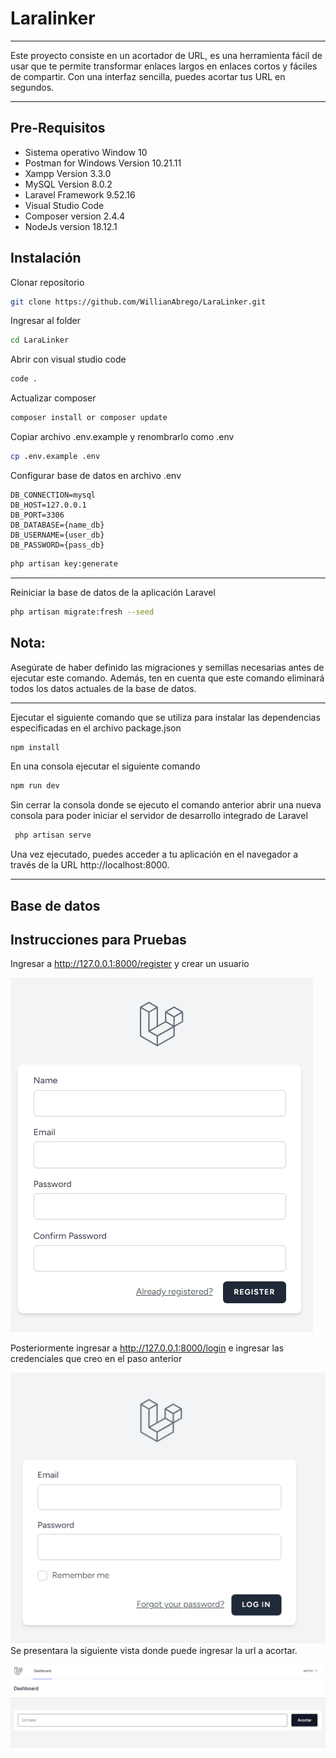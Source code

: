 # Laralinker
***
Este proyecto consiste en un acortador de URL, es una herramienta fácil de usar que te permite transformar enlaces largos en enlaces cortos y fáciles de compartir. Con una interfaz sencilla, puedes acortar tus URL en segundos.
***

## Pre-Requisitos

- Sistema operativo Window 10
- Postman for Windows Version 10.21.11
- Xampp Version 3.3.0
- MySQL Version 8.0.2
- Laravel Framework 9.52.16
- Visual Studio Code
- Composer version 2.4.4
- NodeJs version 18.12.1

## Instalación

Clonar repositorio 
```bash
git clone https://github.com/WillianAbrego/LaraLinker.git
```
Ingresar al folder
```bash
cd LaraLinker
```
Abrir con visual studio code
```bash
code .
```

Actualizar composer 
```bash
composer install or composer update
```

Copiar archivo .env.example y renombrarlo como .env
```bash
cp .env.example .env
```

Configurar base de datos en archivo .env
 ```
 DB_CONNECTION=mysql
DB_HOST=127.0.0.1
DB_PORT=3306
DB_DATABASE={name_db}
DB_USERNAME={user_db}
DB_PASSWORD={pass_db}
 ```
```bash
php artisan key:generate
```
***
Reiniciar la base de datos de la aplicación Laravel
```bash
php artisan migrate:fresh --seed
```

## Nota:
Asegúrate de haber definido las migraciones y semillas necesarias antes de ejecutar este comando. Además, ten en cuenta que este comando eliminará todos los datos actuales de la base de datos.
***

Ejecutar el siguiente comando que se utiliza para instalar las dependencias especificadas en el archivo package.json

```bash
npm install
```

En una consola ejecutar el siguiente comando
```bash
npm run dev
```

Sin cerrar la consola donde se ejecuto el comando anterior abrir una nueva consola para poder iniciar el servidor de desarrollo integrado de Laravel

```bash
 php artisan serve
```
Una vez ejecutado, puedes acceder a tu aplicación en el navegador a través de la URL http://localhost:8000.
***

## Base de datos


## Instrucciones para Pruebas

Ingresar a http://127.0.0.1:8000/register y crear un usuario

![Register](assets/register.png)

Posteriormente ingresar a http://127.0.0.1:8000/login e ingresar las credenciales que creo en el paso anterior 

![Login](assets/login.png)
Se presentara la siguiente vista donde puede ingresar la url a acortar.

![Dashboard](assets/dashboard.png)